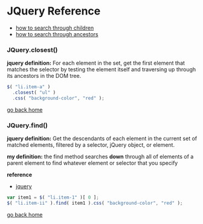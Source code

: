 # JQuery Reference

- [how to search through children ][find]
- [how to search through ancestors][closest]

[closest]:#jqueryclosest
[find]:#jqueryfind
[home]:#javascript-reference

### JQuery.closest()

**jquery definition:** For each element in the set, get the first element that matches the selector by testing the element itself and traversing up through its ancestors in the DOM tree.

```javascript
$( "li.item-a" )
  .closest( "ul" )
  .css( "background-color", "red" );
```
[go back home][home]

### JQuery.find()

**jquery definition:** Get the descendants of each element in the current set of matched elements, filtered by a selector, jQuery object, or element.

**my definition:** the find method searches **down** through all of elements of a parent element to 
find whatever element or selector that you specify

**reference**
- [jquery](https://api.jquery.com/find/)

```javascript
var item1 = $( "li.item-1" )[ 0 ];
$( "li.item-ii" ).find( item1 ).css( "background-color", "red" );


```

[go back home][home]
